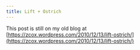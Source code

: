 ```yaml
---
title: Lift + Ostrich
---
```


This post is still on my old blog at [https://zcox.wordpress.com/2010/12/13/lift-ostrich/](https://zcox.wordpress.com/2010/12/13/lift-ostrich/)
